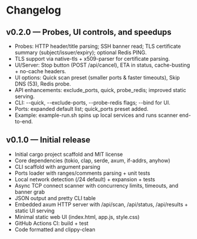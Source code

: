 Changelog
=========

v0.2.0 — Probes, UI controls, and speedups
-------------------------------------------
- Probes: HTTP header/title parsing; SSH banner read; TLS certificate summary (subject/issuer/expiry); optional Redis PING.
- TLS support via native-tls + x509-parser for certificate parsing.
- UI/Server: Stop button (POST /api/cancel), ETA in status, cache-busting + no-cache headers.
- UI options: Quick scan preset (smaller ports & faster timeouts), Skip DNS (53), Redis probe.
- API enhancements: exclude_ports, quick, probe_redis; improved static serving.
- CLI: --quick, --exclude-ports, --probe-redis flags; --bind for UI.
- Ports: expanded default list; quick_ports preset added.
- Example: example-run.sh spins up local services and runs scanner end-to-end.

v0.1.0 — Initial release
------------------------
- Initial cargo project scaffold and MIT license
- Core dependencies (tokio, clap, serde, axum, if-addrs, anyhow)
- CLI scaffold with argument parsing
- Ports loader with ranges/comments parsing + unit tests
- Local network detection (/24 default) + expansion + tests
- Async TCP connect scanner with concurrency limits, timeouts, and banner grab
- JSON output and pretty CLI table
- Embedded axum HTTP server with /api/scan, /api/status, /api/results + static UI serving
- Minimal static web UI (index.html, app.js, style.css)
- GitHub Actions CI: build + test
- Code formatted and clippy-clean
